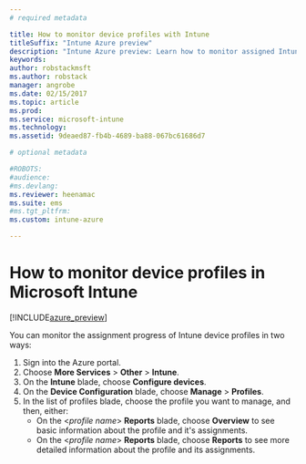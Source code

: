 ```yaml
---
# required metadata

title: How to monitor device profiles with IntunetitleSuffix: "Intune Azure preview"
description: "Intune Azure preview: Learn how to monitor assigned Intune device profiles."
keywords:
author: robstackmsft
ms.author: robstack
manager: angrobe
ms.date: 02/15/2017
ms.topic: article
ms.prod:
ms.service: microsoft-intune
ms.technology:
ms.assetid: 9deaed87-fb4b-4689-ba88-067bc61686d7

# optional metadata

#ROBOTS:
#audience:
#ms.devlang:
ms.reviewer: heenamac
ms.suite: ems
#ms.tgt_pltfrm:
ms.custom: intune-azure

---
```


# How to monitor device profiles in Microsoft Intune

[!INCLUDE[azure_preview](../includes/azure_preview.md)]

You can monitor the assignment progress of Intune device profiles in two ways:


1. Sign into the Azure portal.
2. Choose **More Services** > **Other** > **Intune**.
3. On the **Intune** blade, choose **Configure devices**.
2. On the **Device Configuration** blade, choose **Manage** > **Profiles**.
2. In the list of profiles blade, choose the profile you want to manage, and then, either:
	- On the <*profile name*> **Reports** blade, choose **Overview** to see basic information about the profile and it's assignments.
	- On the <*profile name*> **Reports** blade, choose **Reports** to see more detailed information about the profile and its assignments.
